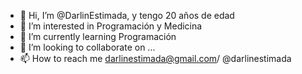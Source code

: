 - 👋 Hi, I’m @DarlinEstimada, y tengo 20 años de edad
- 👀 I’m interested in Programación y Medicina  
- 🌱 I’m currently learning Programación
- 💞️ I’m looking to collaborate on ...
- 📫 How to reach me darlinestimada@gmail.com/ @darlinestimada

<!---
DarlinEstimada/DarlinEstimada is a ✨ special ✨ repository because its `README.md` (this file) appears on your GitHub profile.
You can click the Preview link to take a look at your changes.
--->
